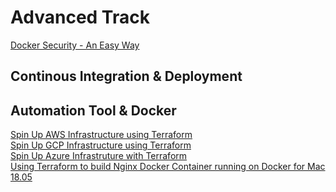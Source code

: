 # Advanced Track

[Docker Security - An Easy Way](https://github.com/collabnix/dockerlabs/blob/master/advanced/security/README.md)<br>


## Continous Integration & Deployment



## Automation Tool & Docker

[Spin Up AWS Infrastructure using Terraform](https://github.com/collabnix/dockerlabs/blob/master/automation/terraform/aws/README.md)<br>
[Spin Up GCP Infrastructure using Terraform](https://github.com/collabnix/dockerlabs/blob/master/automation/terraform/googlecloud/building-first-instance/first-docker-container/README.md)<br>
[Spin Up Azure Infrastruture with Terraform](https://github.com/collabnix/dockerlabs/tree/master/automation/terraform/azure/README.md)<br>
[Using Terraform to build Nginx Docker Container running on Docker for Mac 18.05](https://github.com/ajeetraina/docker101/blob/master/automation/terraform/macOS/README.md)
